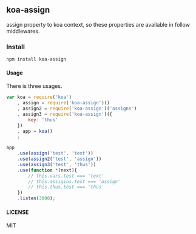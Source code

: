 ## koa-assign

assign property to koa context, so these properties are available in follow middlewares.

### Install

    npm install koa-assign

#### Usage
There is three usages.

```js
var koa = require('koa')
    , assign = require('koa-assign')()
    , assign2 = require('koa-assign')('assigns')
    , assign3 = require('koa-assign')({
        key: 'thus'
    })
    , app = koa()
    ;

app
    .use(assign('test', 'text'))
    .use(assign2('test', 'assign'))
    .use(assign3('test', 'thus'))
    .use(function *(next){
        // this.vars.test === 'text'
        // this.assigins.test === 'assign'
        // this.thus.test === 'thus'
    })
    .listen(3000);
```

#### LICENSE
MIT